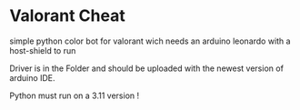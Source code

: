 # Valorant Cheat
simple python color bot for valorant wich needs an arduino leonardo with a host-shield to run

Driver is in the Folder and should be uploaded with the newest version of arduino IDE.

Python must run on a 3.11 version ! 
